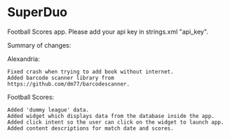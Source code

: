 # SuperDuo

Football Scores app. Please add your api key in strings.xml "api_key".

Summary of changes:

  Alexandria:
    
    Fixed crash when trying to add book without internet.
    Added barcode scanner library from https://github.com/dm77/barcodescanner.
  
  Football Scores:
  
    Added 'dummy league' data.
    Added widget which displays data from the database inside the app.
    Added click intent so the user can click on the widget to launch app.
    Added content descriptions for match date and scores.
    

